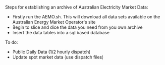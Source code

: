Steps for establishing an archive of Australian Electricity Market Data:
 * Firstly run the AEMO.sh. This will download all data sets available on the Australian Energy Market Operator's site
 * Begin to slice and dice the data you need from you own archive
 * Insert the data tables into a sql based database
 
 
To do:
  * Public Daily Data (1/2 hourly dispatch)
  * Update spot market data (use dispatch files)
